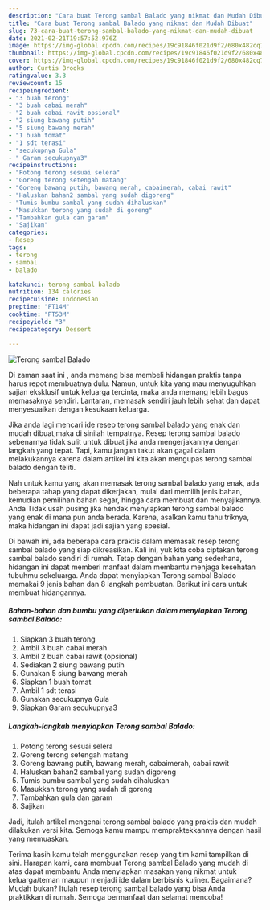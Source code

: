 ```yaml
---
description: "Cara buat Terong sambal Balado yang nikmat dan Mudah Dibuat"
title: "Cara buat Terong sambal Balado yang nikmat dan Mudah Dibuat"
slug: 73-cara-buat-terong-sambal-balado-yang-nikmat-dan-mudah-dibuat
date: 2021-02-21T19:57:52.976Z
image: https://img-global.cpcdn.com/recipes/19c91846f021d9f2/680x482cq70/terong-sambal-balado-foto-resep-utama.jpg
thumbnail: https://img-global.cpcdn.com/recipes/19c91846f021d9f2/680x482cq70/terong-sambal-balado-foto-resep-utama.jpg
cover: https://img-global.cpcdn.com/recipes/19c91846f021d9f2/680x482cq70/terong-sambal-balado-foto-resep-utama.jpg
author: Curtis Brooks
ratingvalue: 3.3
reviewcount: 15
recipeingredient:
- "3 buah terong"
- "3 buah cabai merah"
- "2 buah cabai rawit opsional"
- "2 siung bawang putih"
- "5 siung bawang merah"
- "1 buah tomat"
- "1 sdt terasi"
- "secukupnya Gula"
- " Garam secukupnya3"
recipeinstructions:
- "Potong terong sesuai selera"
- "Goreng terong setengah matang"
- "Goreng bawang putih, bawang merah, cabaimerah, cabai rawit"
- "Haluskan bahan2 sambal yang sudah digoreng"
- "Tumis bumbu sambal yang sudah dihaluskan"
- "Masukkan terong yang sudah di goreng"
- "Tambahkan gula dan garam"
- "Sajikan"
categories:
- Resep
tags:
- terong
- sambal
- balado

katakunci: terong sambal balado 
nutrition: 134 calories
recipecuisine: Indonesian
preptime: "PT14M"
cooktime: "PT53M"
recipeyield: "3"
recipecategory: Dessert

---
```



![Terong sambal Balado](https://img-global.cpcdn.com/recipes/19c91846f021d9f2/680x482cq70/terong-sambal-balado-foto-resep-utama.jpg)

Di zaman  saat ini , anda memang bisa membeli hidangan praktis tanpa harus repot membuatnya dulu. Namun, untuk kita yang mau menyuguhkan sajian eksklusif untuk keluarga tercinta, maka anda memang lebih bagus memasaknya sendiri. Lantaran, memasak sendiri jauh lebih sehat dan dapat menyesuaikan dengan kesukaan keluarga.

Jika anda lagi mencari ide resep terong sambal balado yang enak dan mudah dibuat,maka di sinilah tempatnya. Resep terong sambal balado  sebenarnya tidak sulit untuk dibuat jika anda mengerjakannya dengan langkah yang tepat. Tapi, kamu jangan takut akan gagal dalam melakukannya 
karena dalam artikel ini kita akan mengupas terong sambal balado dengan teliti.  



Nah untuk kamu yang akan memasak terong sambal balado yang enak, ada beberapa tahap yang dapat dikerjakan, mulai dari memilih jenis bahan, kemudian pemilihan bahan segar, hingga cara membuat dan menyajikannya. Anda Tidak usah pusing jika hendak menyiapkan terong sambal balado yang enak di mana pun anda berada. Karena, asalkan kamu  tahu triknya, maka hidangan ini dapat jadi sajian yang spesial.

Di bawah ini, ada beberapa cara praktis  dalam memasak resep terong sambal balado yang siap dikreasikan. Kali ini, yuk kita coba ciptakan terong sambal balado sendiri di rumah. Tetap dengan bahan yang sederhana, hidangan ini dapat memberi manfaat dalam membantu menjaga kesehatan tubuhmu sekeluarga. Anda dapat menyiapkan Terong sambal Balado memakai 9 jenis bahan dan 8 langkah pembuatan. Berikut ini cara untuk membuat hidangannya.

<!--inarticleads1-->

##### Bahan-bahan dan bumbu yang diperlukan dalam menyiapkan Terong sambal Balado:

1. Siapkan 3 buah terong
1. Ambil 3 buah cabai merah
1. Ambil 2 buah cabai rawit (opsional)
1. Sediakan 2 siung bawang putih
1. Gunakan 5 siung bawang merah
1. Siapkan 1 buah tomat
1. Ambil 1 sdt terasi
1. Gunakan secukupnya Gula
1. Siapkan  Garam secukupnya3




<!--inarticleads2-->

##### Langkah-langkah menyiapkan Terong sambal Balado:

1. Potong terong sesuai selera
1. Goreng terong setengah matang
1. Goreng bawang putih, bawang merah, cabaimerah, cabai rawit
1. Haluskan bahan2 sambal yang sudah digoreng
1. Tumis bumbu sambal yang sudah dihaluskan
1. Masukkan terong yang sudah di goreng
1. Tambahkan gula dan garam
1. Sajikan




Jadi, itulah artikel mengenai  terong sambal balado  yang praktis dan mudah dilakukan versi kita. Semoga kamu mampu mempraktekkannya dengan hasil yang memuaskan. 

Terima kasih kamu telah menggunakan resep yang tim kami tampilkan di sini. Harapan kami, cara membuat  Terong sambal Balado yang mudah di atas dapat membantu Anda menyiapkan masakan yang nikmat untuk keluarga/teman maupun menjadi ide dalam berbisnis kuliner. Bagaimana? Mudah bukan? Itulah resep terong sambal balado yang bisa Anda praktikkan di rumah. Semoga bermanfaat dan selamat mencoba!

